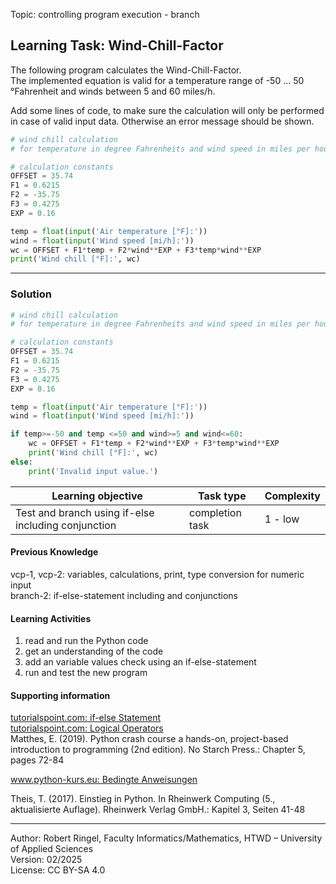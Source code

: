 Topic: controlling program execution - branch

## Learning Task: Wind-Chill-Factor

The following program calculates the Wind-Chill-Factor.  
The implemented equation is valid for a temperature range of -50 ... 50 °Fahrenheit and winds between 5 and 60 miles/h.  

Add some lines of code, to make sure the calculation will only be performed in case of valid input data. Otherwise an error message should be shown.

``` python
# wind chill calculation 
# for temperature in degree Fahrenheits and wind speed in miles per hour

# calculation constants
OFFSET = 35.74
F1 = 0.6215
F2 = -35.75
F3 = 0.4275
EXP = 0.16

temp = float(input('Air temperature [°F]:'))
wind = float(input('Wind speed [mi/h]:'))
wc = OFFSET + F1*temp + F2*wind**EXP + F3*temp*wind**EXP
print('Wind chill [°F]:', wc)
```

---------------------------------------

### Solution

``` python
# wind chill calculation 
# for temperature in degree Fahrenheits and wind speed in miles per hour

# calculation constants
OFFSET = 35.74
F1 = 0.6215
F2 = -35.75
F3 = 0.4275
EXP = 0.16

temp = float(input('Air temperature [°F]:'))
wind = float(input('Wind speed [mi/h]:'))

if temp>=-50 and temp <=50 and wind>=5 and wind<=60:
	wc = OFFSET + F1*temp + F2*wind**EXP + F3*temp*wind**EXP
	print('Wind chill [°F]:', wc)
else:
	print('Invalid input value.')
```

| **Learning objective**                         | **Task type**   | **Complexity** |
| ---------------------------------------------- | --------------- | -------------- |
| Test and branch using if-else including conjunction | completion task | 1 - low     |  

#### Previous Knowledge

vcp-1, vcp-2: variables, calculations, print, type conversion for numeric input  
branch-2: if-else-statement including and conjunctions

#### Learning Activities

1) read and run the Python code
2) get an understanding of the code
3) add an variable values check using an if-else-statement
4) run and test the new program

#### Supporting information

[tutorialspoint.com: if-else Statement](https://www.tutorialspoint.com/python/python_if_else.htm)  
[tutorialspoint.com: Logical Operators](https://www.tutorialspoint.com/python/python_logical_operators.htm)  
Matthes, E. (2019). Python crash course a hands-on, project-based introduction to programming (2nd edition). No Starch Press.: Chapter 5, pages 72-84  

[www.python-kurs.eu: Bedingte Anweisungen](https://python-kurs.eu/python3_bedingte_anweisungen.php)

Theis, T. (2017). Einstieg in Python. In Rheinwerk Computing (5., aktualisierte Auflage). Rheinwerk Verlag GmbH.: Kapitel 3, Seiten 41-48

---------------------------------------

Author: Robert Ringel, Faculty Informatics/Mathematics, HTWD – University of Applied Sciences  
Version: 02/2025  
License: CC BY-SA 4.0
